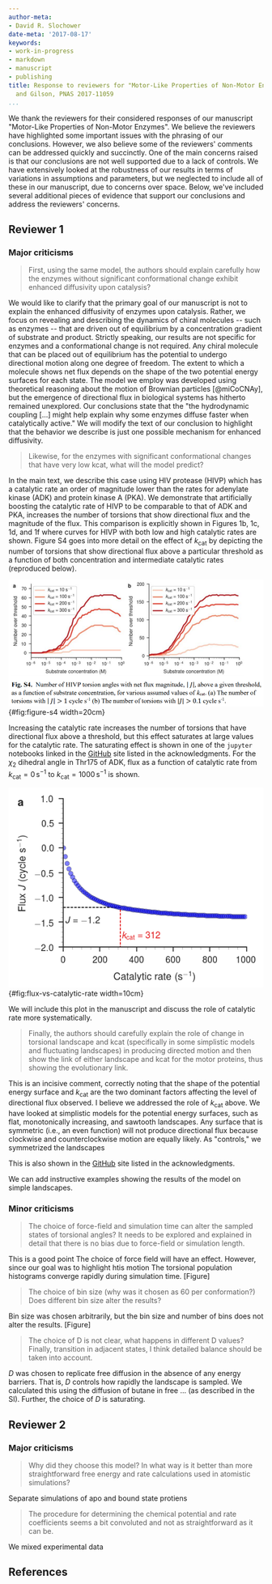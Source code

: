 ```yaml
---
author-meta:
- David R. Slochower
date-meta: '2017-08-17'
keywords:
- work-in-progress
- markdown
- manuscript
- publishing
title: Response to reviewers for "Motor-Like Properties of Non-Motor Enzymes" by Slochower
  and Gilson, PNAS 2017-11059
...
```


We thank the reviewers for their considered responses of our manuscript "Motor-Like Properties of Non-Motor Enzymes".
We believe the reviewers have highlighted some important issues with the phrasing of our conclusions.
However, we also believe some of the reviewers' comments can be addressed quickly and succinctly.
One of the main concerns raised is that our conclusions are not well supported due to a lack of controls.
We have extensively looked at the robustness of our results in terms of variations in assumptions and parameters, but we neglected to include all of these in our manuscript, due to concerns over space.
Below, we've included several additional pieces of evidence that support our conclusions and address the reviewers' concerns.

## Reviewer 1

### Major criticisms

> First, using the same model, the authors should explain carefully how the enzymes without significant conformational change exhibit enhanced diffusivity upon catalysis?

We would like to clarify that the primary goal of our manuscript is not to explain the enhanced diffusivity of enzymes upon catalysis.
Rather, we focus on revealing and describing the dynamics of chiral molecules -- such as enzymes -- that are driven out of equilibrium by a concentration gradient of substrate and product.
Strictly speaking, our results are not specific for enzymes and a conformational change is not required.
Any chiral molecule that can be placed out of equilibrium has the potential to undergo directional motion along one degree of freedom.
The extent to which a molecule shows net flux depends on the shape of the two potential energy surfaces for each state.
The model we employ was developed using theoretical reasoning about the motion of Brownian particles [@miCoCNAy], but the emergence of directional flux in biological systems has hitherto remained unexplored.
Our conclusions state that the "the hydrodynamic coupling [...] might help explain why some enzymes diffuse faster when catalytically active."
We will modify the text of our conclusion to highlight that the behavior we describe is just one possible mechanism for enhanced diffusivity.

> Likewise, for the enzymes with significant conformational changes that have very low kcat, what will the model predict?

In the main text, we describe this case using HIV protease (HIVP) which has a catalytic rate an order of magnitude lower than the rates for adenylate kinase (ADK) and protein kinase A (PKA).
We demonstrate that artificially boosting the catalytic rate of HIVP to be comparable to that of ADK and PKA, increases the number of torsions that show directional flux and the magnitude of the flux.
This comparison is explicitly shown in Figures 1b, 1c, 1d, and 1f where curves for HIVP with both low and high catalytic rates are shown.
Figure S4 goes into more detail on the effect of $k_\text{cat}$ by depicting the number of torsions that show directional flux above a particular threshold as a function of both concentration and intermediate catalytic rates (reproduced below).

![](images/figure-s4.png){#fig:figure-s4 width=20cm}

Increasing the catalytic rate increases the number of torsions that have directional flux above a threshold, but this effect saturates at large values for the catalytic rate.
The saturating effect is shown in one of the `jupyter` notebooks linked in the [GitHub](https://github.com/GilsonLabUCSD/nonequilibrium/) site listed in the acknowledgments.
For the $\chi_2$ dihedral angle in Thr175 of ADK, flux as a function of catalytic rate from $k_\text{cat} = 0 \,\text{s}^{-1}$ to $k_\text{cat} = 1000 \,\text{s}^{-1}$ is shown.

![Directional flux as a function of catalytic rate for a particular torsion in ADK.](images/flux-vs-catalytic-rate.png){#fig:flux-vs-catalytic-rate width=10cm}

We will include this plot in the manuscript and discuss the role of catalytic rate more systematically.

> Finally, the authors should carefully explain the role of change in torsional landscape and kcat (specifically in some simplistic models and fluctuating landscapes) in producing directed motion and then show the link of either landscape and kcat for the motor proteins, thus showing the evolutionary link.

This is an incisive comment, correctly noting that the shape of the potential energy surface and $k_\text{cat}$ are the two dominant factors affecting the level of directional flux observed.
I believe we addressed the role of $k_\text{cat}$ above.
We have looked at simplistic models for the potential energy surfaces, such as flat, monotonically increasing, and sawtooth landscapes.
Any surface that is symmetric (i.e., an even function) will not produce directional flux because clockwise and counterclockwise motion are equally likely.
As "controls," we symmetrized the landscapes

This is also shown in the [GitHub](https://github.com/GilsonLabUCSD/nonequilibrium/) site listed in the acknowledgments.

We can add instructive examples showing the results of the model on simple landscapes.

### Minor criticisms

> The choice of force-field and simulation time can alter the sampled states of torsional angles? It needs to be explored and explained in detail that there is no bias due to force-field or simulation length.

This is a good point
The choice of force field will have an effect.
However, since our goal was to highlight htis motion
The torsional population histograms converge rapidly during simulation time.
[Figure]

> The choice of bin size (why was it chosen as 60 per conformation?) Does different bin size alter the results?

Bin size was chosen arbitrarily, but the bin size and number of bins does not alter the results.
[Figure]

> The choice of D is not clear, what happens in different D values?
Finally, transition in adjacent states, I think detailed balance should be taken into account.

$D$ was chosen to replicate free diffusion in the absence of any energy barriers.
That is, $D$ controls how rapidly the landscape is sampled.
We calculated this using the diffusion of butane in free ... (as described in the SI).
Further, the choice of $D$ is saturating.

## Reviewer 2

### Major criticisms

> Why did they choose this model? In what way is it better than more straightforward free energy and rate calculations used in atomistic simulations?

Separate simulations of apo and bound state protiens

> The procedure for determining the chemical potential and rate coefficients seems a bit convoluted and not as straightforward as it can be.

We mixed experimental data


## References
